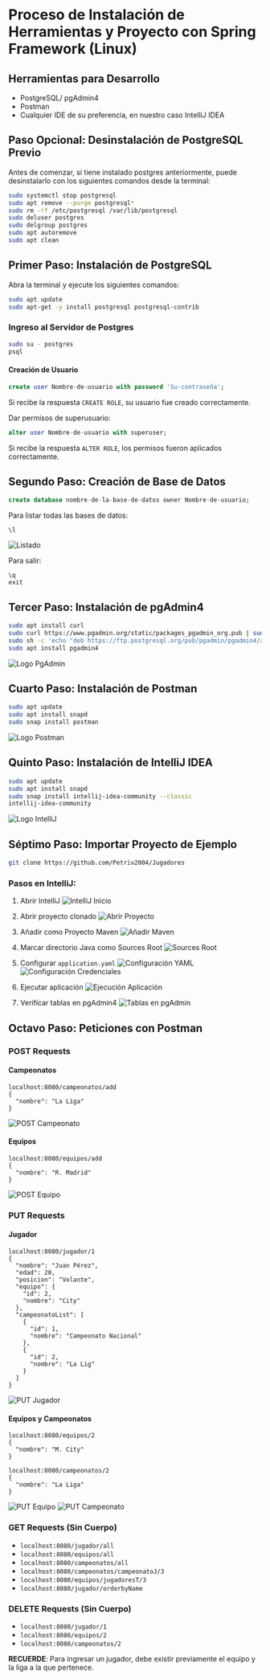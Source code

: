 # Proceso de Instalación de Herramientas y Proyecto con Spring Framework (Linux)

## Herramientas para Desarrollo

- PostgreSQL/ pgAdmin4
- Postman
- Cualquier IDE de su preferencia, en nuestro caso IntelliJ IDEA

## Paso Opcional: Desinstalación de PostgreSQL Previo

Antes de comenzar, si tiene instalado postgres anteriormente, puede desinstalarlo con los siguientes comandos desde la terminal:

```bash
sudo systemctl stop postgresql
sudo apt remove --purge postgresql*
sudo rm -rf /etc/postgresql /var/lib/postgresql
sudo deluser postgres
sudo delgroup postgres
sudo apt autoremove
sudo apt clean
```

## Primer Paso: Instalación de PostgreSQL

Abra la terminal y ejecute los siguientes comandos:

```bash
sudo apt update
sudo apt-get -y install postgresql postgresql-contrib
```

### Ingreso al Servidor de Postgres

```bash
sudo su - postgres
psql
```

#### Creación de Usuario

```sql
create user Nombre-de-usuario with password 'Su-contraseña';
```

Si recibe la respuesta `CREATE ROLE`, su usuario fue creado correctamente. 

Dar permisos de superusuario:

```sql
alter user Nombre-de-usuario with superuser;
```

Si recibe la respuesta `ALTER ROLE`, los permisos fueron aplicados correctamente.

## Segundo Paso: Creación de Base de Datos

```sql
create database nombre-de-la-base-de-datos owner Nombre-de-usuario;
```

Para listar todas las bases de datos:
```
\l
```
![Listado](/linux-img/foto1.png)

Para salir:
```
\q
exit
```

## Tercer Paso: Instalación de pgAdmin4

```bash
sudo apt install curl
sudo curl https://www.pgadmin.org/static/packages_pgadmin_org.pub | sudo apt-key add
sudo sh -c 'echo "deb https://ftp.postgresql.org/pub/pgadmin/pgadmin4/apt/$(lsb_release -cs) pgadmin4 main" > /etc/apt/sources.list.d/pgadmin4.list && apt update'
sudo apt install pgadmin4
```

![Logo PgAdmin](/linux-img/foto2.png)

## Cuarto Paso: Instalación de Postman

```bash
sudo apt update
sudo apt install snapd
sudo snap install postman
```

![Logo Postman](/linux-img/foto3.png)

## Quinto Paso: Instalación de IntelliJ IDEA

```bash
sudo apt update
sudo apt install snapd
sudo snap install intellij-idea-community --classic
intellij-idea-community
```

![Logo IntelliJ](/linux-img/foto4.png)

## Séptimo Paso: Importar Proyecto de Ejemplo

```bash
git clone https://github.com/Petriv2004/Jugadores 
```

### Pasos en IntelliJ:

1. Abrir IntelliJ
   ![IntelliJ Inicio](/linux-img/foto5.png)

2. Abrir proyecto clonado
   ![Abrir Proyecto](/linux-img/foto6.png)

3. Añadir como Proyecto Maven
   ![Añadir Maven](/linux-img/foto7.png)

4. Marcar directorio Java como Sources Root
   ![Sources Root](/linux-img/foto8.png)

5. Configurar `application.yaml`
   ![Configuración YAML](/linux-img/foto9.png)
   ![Configuración Credenciales](/linux-img/foto10.png)

6. Ejecutar aplicación
   ![Ejecución Aplicación](/linux-img/foto11.png)

7. Verificar tablas en pgAdmin4
   ![Tablas en pgAdmin](/linux-img/foto12.png)

## Octavo Paso: Peticiones con Postman

### POST Requests

#### Campeonatos
```
localhost:8080/campeonatos/add
{
  "nombre": "La Liga"
}
```
![POST Campeonato](/linux-img/foto13.png)

#### Equipos
```
localhost:8080/equipos/add
{
  "nombre": "R. Madrid"
}
```
![POST Equipo](/linux-img/foto14.png)

### PUT Requests

#### Jugador
```
localhost:8080/jugador/1
{
  "nombre": "Juan Pérez",
  "edad": 20,
  "posicion": "Volante",
  "equipo": {
    "id": 2,
    "nombre": "City"  
  },
  "campeonatoList": [
    {
      "id": 1,
      "nombre": "Campeonato Nacional"
    },
    {
      "id": 2,
      "nombre": "La Lig"
    }
  ]
}
```
![PUT Jugador](/linux-img/foto15.png)

#### Equipos y Campeonatos
```
localhost:8080/equipos/2
{
  "nombre": "M. City"
}

localhost:8080/campeonatos/2
{
  "nombre": "La Liga"
}
```
![PUT Equipo](/linux-img/foto16.png)
![PUT Campeonato](/linux-img/foto17.png)

### GET Requests (Sin Cuerpo)

- `localhost:8080/jugador/all`
- `localhost:8080/equipos/all`
- `localhost:8080/campeonatos/all`
- `localhost:8080/campeonatos/campeonatoJ/3`
- `localhost:8080/equipos/jugadoresT/3`
- `localhost:8080/jugador/orderbyName`

### DELETE Requests (Sin Cuerpo)

- `localhost:8080/jugador/1`
- `localhost:8080/equipos/2`
- `localhost:8080/campeonatos/2`

**RECUERDE**: Para ingresar un jugador, debe existir previamente el equipo y la liga a la que pertenece.
